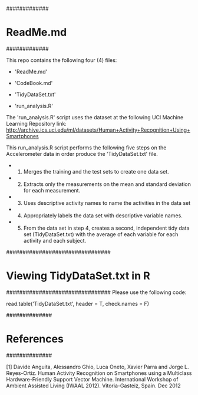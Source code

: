 #############
# ReadMe.md #
#############

This repo contains the following four (4) files: 
- 'ReadMe.md'

- 'CodeBook.md'

- 'TidyDataSet.txt'

- 'run_analysis.R'

The 'run_analysis.R' script uses the dataset at the following UCI Machine Learning Repository link: 
http://archive.ics.uci.edu/ml/datasets/Human+Activity+Recognition+Using+Smartphones 

This run_analysis.R script performs the following five steps on the Accelerometer data in order
produce the 'TidyDataSet.txt' file.

- 1) Merges the training and the test sets to create one data set.
- 2) Extracts only the measurements on the mean and standard deviation for each measurement. 
- 3) Uses descriptive activity names to name the activities in the data set
- 4) Appropriately labels the data set with descriptive variable names. 
- 5) From the data set in step 4, creates a second, independent tidy data set (TidyDataSet.txt) with the average of each 	variable for each activity and each subject.


################################
# Viewing TidyDataSet.txt in R #
################################
Please use the following code:

read.table('TidyDataSet.txt', header = T, check.names = F)

##############
# References #
##############

[1] Davide Anguita, Alessandro Ghio, Luca Oneto, Xavier Parra and Jorge L. Reyes-Ortiz. Human Activity Recognition on Smartphones using a Multiclass Hardware-Friendly Support Vector Machine. International Workshop of Ambient Assisted Living (IWAAL 2012). Vitoria-Gasteiz, Spain. Dec 2012

